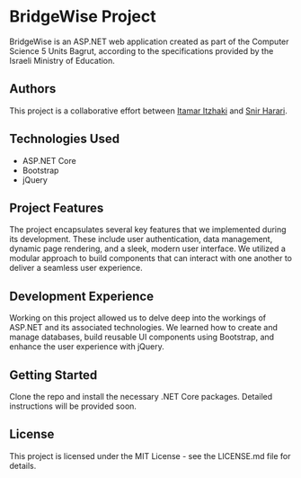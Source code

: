 # BridgeWise Project

BridgeWise is an ASP.NET web application created as part of the Computer Science 5 Units Bagrut, according to the specifications provided by the Israeli Ministry of Education.

## Authors
This project is a collaborative effort between [Itamar Itzhaki](https://github.com/CMOSfail) and [Snir Harari](https://github.com/SnirHR).

## Technologies Used
* ASP.NET Core
* Bootstrap
* jQuery

## Project Features
The project encapsulates several key features that we implemented during its development. These include user authentication, data management, dynamic page rendering, and a sleek, modern user interface. We utilized a modular approach to build components that can interact with one another to deliver a seamless user experience.

## Development Experience
Working on this project allowed us to delve deep into the workings of ASP.NET and its associated technologies. We learned how to create and manage databases, build reusable UI components using Bootstrap, and enhance the user experience with jQuery.

## Getting Started
Clone the repo and install the necessary .NET Core packages. Detailed instructions will be provided soon.

## License
This project is licensed under the MIT License - see the LICENSE.md file for details.
